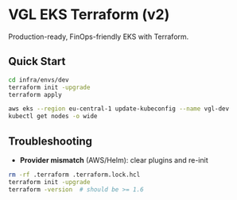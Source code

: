 # VGL EKS Terraform (v2)

Production-ready, FinOps-friendly EKS with Terraform.

## Quick Start
```bash
cd infra/envs/dev
terraform init -upgrade
terraform apply

aws eks --region eu-central-1 update-kubeconfig --name vgl-dev
kubectl get nodes -o wide
```

## Troubleshooting
- **Provider mismatch** (AWS/Helm): clear plugins and re-init
```bash
rm -rf .terraform .terraform.lock.hcl
terraform init -upgrade
terraform -version  # should be >= 1.6
```

